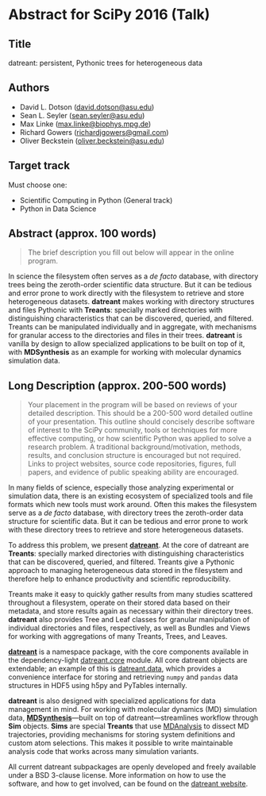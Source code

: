 Abstract for SciPy 2016 (Talk)
==============================

Title
-----
datreant: persistent, Pythonic trees for heterogeneous data

Authors
-------
- David L. Dotson     (david.dotson@asu.edu)
- Sean L. Seyler      (sean.seyler@asu.edu)
- Max Linke           (max.linke@biophys.mpg.de)
- Richard Gowers      (richardjgowers@gmail.com)
- Oliver Beckstein    (oliver.beckstein@asu.edu)

Target track
------------
Must choose one:
- Scientific Computing in Python (General track)
- Python in Data Science

Abstract (approx. 100 words)
----------------------------
> The brief description you fill out below will appear in the online program.

In science the filesystem often serves as a *de facto* database, with directory
trees being the zeroth-order scientific data structure. But it can be tedious
and error prone to work directly with the filesystem to retrieve and store
heterogeneous datasets. **datreant** makes working with directory structures
and files Pythonic with **Treants**: specially marked directories with
distinguishing characteristics that can be discovered, queried, and filtered.
Treants can be manipulated individually and in aggregate, with mechanisms for
granular access to the directories and files in their trees. **datreant** is
vanilla by design to allow specialized applications to be built on top of it,
with **MDSynthesis** as an example for working with molecular dynamics
simulation data.


Long Description (approx. 200-500 words)
----------------------------------------
> Your placement in the program will be based on reviews of your detailed
> description. This should be a 200-500 word detailed outline of your
> presentation. This outline should concisely describe software of interest to
> the SciPy community, tools or techniques for more effective computing, or how
> scientific Python was applied to solve a research problem. A traditional
> background/motivation, methods, results, and conclusion structure is
> encouraged but not required. Links to project websites, source code
> repositories, figures, full papers, and evidence of public speaking ability
> are encouraged.

In many fields of science, especially those analyzing experimental or
simulation data, there is an existing ecosystem of specialized tools and file
formats which new tools must work around. Often this makes the filesystem serve
as a *de facto* database, with directory trees the zeroth-order data structure
for scientific data. But it can be tedious and error prone to work with these
directory trees to retrieve and store heterogeneous datasets.

To address this problem, we present [**datreant**](http://datreant.org/).
At the core of datreant are **Treants**: specially marked directories with
distinguishing characteristics that can be discovered, queried, and filtered.
Treants give a Pythonic approach to managing heterogeneous data stored in the
filesystem and therefore help to enhance productivity and scientific
reproducibility.

Treants make it easy to quickly gather results from many studies scattered
throughout a filesystem, operate on their stored data based on their metadata,
and store results again as necessary within their directory trees.
**datreant** also provides Tree and Leaf classes for granular manipulation of
individual directories and files, respectively, as well as Bundles and Views
for working with aggregations of many Treants, Trees, and Leaves.

[**datreant**](http://datreant.org) is a namespace package, with the core
components available in the dependency-light
[datreant.core](https://github.com/datreant/datreant.core) module. All core
datreant objects are extendable; an example of this is
[datreant.data](https://github.com/datreant/datreant.data), which provides a
convenience interface for storing and retrieving `numpy` and `pandas` data
structures in HDF5 using h5py and PyTables internally.

**datreant** is also designed with specialized applications for data management
in mind. For working with molecular dynamics (MD) simulation data,
[**MDSynthesis**](https://github.com/datreant/MDSynthesis)—built on top of
datreant—streamlines workflow through **Sim** objects. **Sims** are special
**Treants** that use [MDAnalysis](http://www.mdanalysis.org/) to dissect MD
trajectories, providing mechanisms for storing system definitions and custom atom
selections. This makes it possible to write maintainable analysis code that
works across many simulation variants.

All current datreant subpackages are openly developed and freely available
under a BSD 3-clause license. More information on how to use the software,
and how to get involved, can be found on the [datreant
website](http://datreant.org/).
